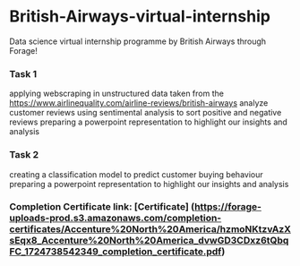 # British-Airways-virtual-internship

Data science virtual internship programme by British Airways through Forage!

### Task 1
applying webscraping in unstructured data taken from the https://www.airlinequality.com/airline-reviews/british-airways
analyze customer reviews using sentimental analysis to sort positive and negative reviews
preparing a powerpoint representation to highlight our insights and analysis
### Task 2
creating a classification model to predict customer buying behaviour
preparing a powerpoint representation to highlight our insights and analysis


### Completion Certificate link: [Certificate] (https://forage-uploads-prod.s3.amazonaws.com/completion-certificates/Accenture%20North%20America/hzmoNKtzvAzXsEqx8_Accenture%20North%20America_dvwGD3CDxz6tQbqFC_1724738542349_completion_certificate.pdf)
